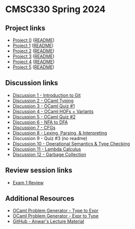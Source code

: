 
# CMSC330 Spring 2024

## Project links
  + [Project 0](https://classroom.github.com/a/QuDn_bJD) ([README](https://github.com/cmsc330spring24/cmsc330spring24/blob/main/projects/project0.md))
  + [Project 1](https://classroom.github.com/a/3QN1DLyQ) ([README](https://github.com/cmsc330spring24/cmsc330spring24/blob/main/projects/project1.md))
  + [Project 2](https://classroom.github.com/a/sN5mJvQk) ([README](https://github.com/cmsc330spring24/cmsc330spring24/blob/main/projects/project2.md))
  + [Project 3](https://classroom.github.com/a/saUIBPo1) ([README](https://github.com/cmsc330spring24/cmsc330spring24/blob/main/projects/project3.md))
  + [Project 4](https://classroom.github.com/a/CAp5Hv-a) ([README](https://github.com/cmsc330spring24/cmsc330spring24/blob/main/projects/project4.md))
  + [Project 5](https://classroom.github.com/a/N4cunlnp) ([README](https://github.com/cmsc330spring24/cmsc330spring24/blob/main/projects/project5.md))
    
## Discussion links
  + [Discussion 1 - Introduction to Git](https://github.com/cmsc330spring24/cmsc330spring24/blob/main/discussions/d1_git)
  + [Discussion 2 - OCaml Typing](https://github.com/cmsc330spring24/cmsc330spring24/blob/main/discussions/d2_ocaml_typing)
  + [Discussion 3 - OCaml Quiz #1](https://github.com/cmsc330spring24/cmsc330spring24/blob/main/discussions/d3_ocaml_quiz)
  + [Discussion 4 - OCaml HOFs + Variants](https://github.com/cmsc330spring24/cmsc330spring24/blob/main/discussions/d4_ocaml_hof_variants)
  + [Discussion 5 - OCaml Quiz #2](https://github.com/cmsc330spring24/cmsc330spring24/blob/main/discussions/d5_ocaml_quiz2)
  + [Discussion 6 - NFA to DFA](https://github.com/cmsc330spring24/cmsc330spring24/blob/main/discussions/d6_nfa_dfa)
  + [Discussion 7 - CFGs](https://github.com/cmsc330spring24/cmsc330spring24/blob/main/discussions/d7_cfg)
  + [Discussion 8 - Lexing, Parsing, & Interpreting](https://github.com/cmsc330spring24/cmsc330spring24/blob/main/discussions/d8_parsing)
  + Discussion 9 - Quiz #3 (no readme)
  + [Discussion 10 - Operational Semantics & Type Checking](https://github.com/cmsc330spring24/cmsc330spring24/blob/main/discussions/d10_opsem)
  + [Discussion 11 - Lambda Calculus](https://github.com/cmsc330spring24/cmsc330spring24/blob/main/discussions/d11_lambda_calc)
  + [Discussion 12 - Garbage Collection](https://github.com/cmsc330spring24/cmsc330spring24/blob/main/discussions/d12_garbage_collection)

## Review session links
  + [Exam 1 Review](https://github.com/cmsc330spring24/cmsc330spring24/blob/main/review/review1.md)

## Additional Resources
  + [OCaml Problem Generator - Type to Expr](https://nmittu.github.io/330-problem-generator/type_of_expr.html)
  + [OCaml Problem Generator - Expr to Type](https://nmittu.github.io/330-problem-generator/expr_of_type.html)
  + [GitHub - Anwar's Lecture Material](https://github.com/anwarmamat/cmsc330spring2024/tree/main)
